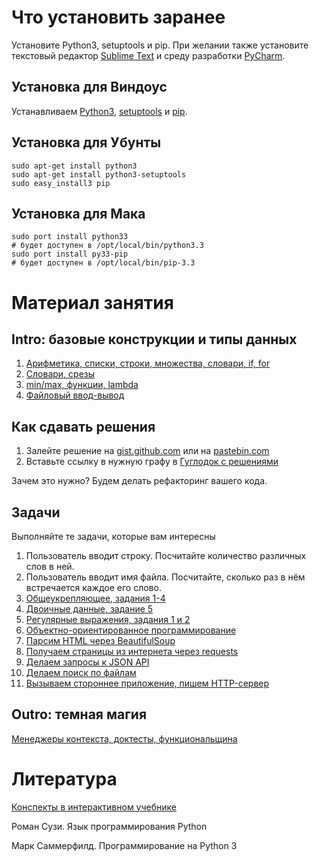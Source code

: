Что установить заранее
======================

Установите Python3, setuptools и pip. При желании также установите текстовый редактор [Sublime Text](http://www.sublimetext.com/) и среду разработки [PyCharm](http://www.jetbrains.com/pycharm/).

Установка для Виндоус
---------------------

Устанавливаем [Python3](http://python.org/download/), [setuptools](http://www.lfd.uci.edu/~gohlke/pythonlibs/#setuptools)
и [pip](http://www.lfd.uci.edu/~gohlke/pythonlibs/#pip).

Установка для Убунты
--------------------

	sudo apt-get install python3
    sudo apt-get install python3-setuptools
    sudo easy_install3 pip

Установка для Мака
------------------

	sudo port install python33
	# будет доступен в /opt/local/bin/python3.3
	sudo port install py33-pip
	# будет доступен в /opt/local/bin/pip-3.3


Материал занятия
================


Intro: базовые конструкции и типы данных
----------------------------------------

1. [Арифметика, списки, строки, множества, словари, if, for](python_examples.py)
2. [Словари, срезы](python_examples_2.py)
3. [min/max, функции, lambda](python_examples_3.py)
3. [Файловый ввод-вывод](http://contest.mccme.ru/pylernu/courses/1534/lessons/file_io/)

Как сдавать решения
-------------------

1. Залейте решение на [gist.github.com](https://gist.github.com/) или на [pastebin.com](http://pastebin.com/)
2. Вставьте ссылку в нужную графу в [Гуглодок с решениями](https://docs.google.com/spreadsheet/ccc?key=0AtJr69JHs0W0dHBtaExsZDR3TkpjaHphbTcwYmpLX3c&usp=sharing)

Зачем это нужно? Будем делать рефакторинг вашего кода.

Задачи
------

Выполняйте те задачи, которые вам интересны

1. Пользователь вводит строку. Посчитайте количество различных слов в ней.
2. Пользователь вводит имя файла. Посчитайте, сколько раз в нём встречается каждое его слово.
3. [Общеукрепляющее, задания 1-4](https://github.com/vpavlenko/python-for-ml-tasks)
4. [Двоичные данные, задание 5](https://sites.google.com/site/vpavlenkoinf/home/teoria/kodirovki-i-dvoicnye-dannye-zadanie)
5. [Регулярные выражения, задания 1 и 2](https://github.com/vpavlenko/regexp-task/)
6. [Объектно-ориентированное программирование](oop)
1. [Парсим HTML через BeautifulSoup](parse_html)
2. [Получаем страницы из интернета через requests](wget)
3. [Делаем запросы к JSON API](api)
3. [Делаем поиск по файлам](ack)
10. [Вызываем стороннее приложение, пишем HTTP-сервер](server)

Outro: темная магия
-------------------

[Менеджеры контекста, доктесты, функциональщина](http://vpavlenko.github.io/startup-engineering/python/dark_magic/)

Литература
==========

[Конспекты в интерактивном учебнике](http://contest.mccme.ru/pylernu/)

Роман Сузи. Язык программирования Python

Марк Саммерфилд. Программирование на Python 3
